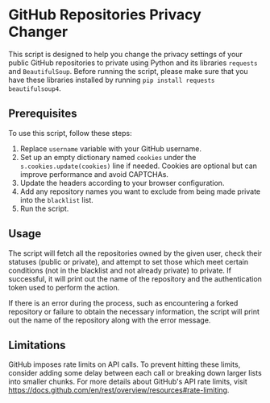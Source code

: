  # GitHub Repositories Privacy Changer

This script is designed to help you change the privacy settings of your public GitHub repositories to private using Python and its libraries `requests` and `BeautifulSoup`. Before running the script, please make sure that you have these libraries installed by running `pip install requests beautifulsoup4`.

## Prerequisites

To use this script, follow these steps:

1. Replace `username` variable with your GitHub username.
2. Set up an empty dictionary named `cookies` under the `s.cookies.update(cookies)` line if needed. Cookies are optional but can improve performance and avoid CAPTCHAs.
3. Update the headers according to your browser configuration.
4. Add any repository names you want to exclude from being made private into the `blacklist` list.
5. Run the script.

## Usage

The script will fetch all the repositories owned by the given user, check their statuses (public or private), and attempt to set those which meet certain conditions (not in the blacklist and not already private) to private. If successful, it will print out the name of the repository and the authentication token used to perform the action.

If there is an error during the process, such as encountering a forked repository or failure to obtain the necessary information, the script will print out the name of the repository along with the error message.

## Limitations

GitHub imposes rate limits on API calls. To prevent hitting these limits, consider adding some delay between each call or breaking down larger lists into smaller chunks. For more details about GitHub's API rate limits, visit https://docs.github.com/en/rest/overview/resources#rate-limiting.